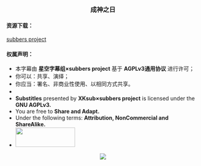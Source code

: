 <h3 align="center">成神之日</h3>

<h4>资源下载：</h4>
<p><a href="https://subbers.org/subtitles/kamisama-day/" target="_blank">subbers project</a><br></p>

<h4>权属声明：</h4>
<ul>
	<li>本字幕由 <b>星空字幕组×subbers project</b> 基于 <b>AGPLv3通用协议</b> 进行许可；</li>
	<li>你可以：共享、演绎；</li>
	<li>你应当：署名、非商业性使用、以相同方式共享。</li>
	<li>　</li>
	<li><b>Substitles</b> presented by <b>XKsub×subbers project</b> is licensed under the <b>GNU AGPLv3.</b></li>
	<li>You are free to <b>Share and Adapt.</b></li>
	<li>Under the following terms: <b>Attribution, NonCommercial and ShareAlike.</b></li>
	<li><img src="https://www.gnu.org/graphics/agplv3-155x51.png" alt="" style="width:155px;height:51px"></li>
</ul>

<p align = "center">
	<img src="https://subbers.org/poster/kami_tw_header_1.jpg">
</p>
